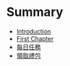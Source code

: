 # Summary

* [Introduction](README.md)
* [First Chapter](chapter1.md)
* [每日任務](mei_ri_ren_wu.md)
* [領取禮包](ling_qu.md)

